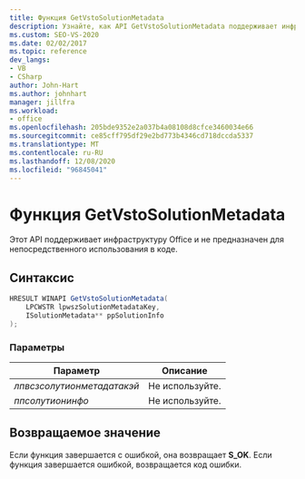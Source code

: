 ```yaml
---
title: Функция GetVstoSolutionMetadata
description: Узнайте, как API GetVstoSolutionMetadata поддерживает инфраструктуру Office и не предназначен для непосредственного использования из кода.
ms.custom: SEO-VS-2020
ms.date: 02/02/2017
ms.topic: reference
dev_langs:
- VB
- CSharp
author: John-Hart
ms.author: johnhart
manager: jillfra
ms.workload:
- office
ms.openlocfilehash: 205bde9352e2a037b4a08108d8cfce3460034e66
ms.sourcegitcommit: ce85cff795df29e2bd773b4346cd718dccda5337
ms.translationtype: MT
ms.contentlocale: ru-RU
ms.lasthandoff: 12/08/2020
ms.locfileid: "96845041"
---
```

# <a name="getvstosolutionmetadata-function"></a>Функция GetVstoSolutionMetadata
  Этот API поддерживает инфраструктуру Office и не предназначен для непосредственного использования в коде.

## <a name="syntax"></a>Синтаксис

```csharp
HRESULT WINAPI GetVstoSolutionMetadata(
    LPCWSTR lpwszSolutionMetadataKey,
    ISolutionMetadata** ppSolutionInfo
);
```

### <a name="parameters"></a>Параметры

|Параметр|Описание|
|---------------|-----------------|
|*лпвсзсолутионметадатакэй*|Не используйте.|
|*ппсолутионинфо*|Не используйте.|

## <a name="return-value"></a>Возвращаемое значение
 Если функция завершается с ошибкой, она возвращает **S_OK**. Если функция завершается ошибкой, возвращается код ошибки.
